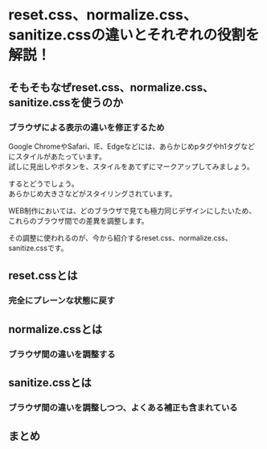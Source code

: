 # reset.css、normalize.css、sanitize.cssの違いとそれぞれの役割を解説！  

## そもそもなぜreset.css、normalize.css、sanitize.cssを使うのか  

### ブラウザによる表示の違いを修正するため  
Google ChromeやSafari、IE、Edgeなどには、あらかじめpタグやh1タグなどにスタイルがあたっています。  
試しに見出しやボタンを、スタイルをあてずにマークアップしてみましょう。  

するとどうでしょう。  
あらかじめ大きさなどがスタイリングされています。  

WEB制作においては、どのブラウザで見ても極力同じデザインにしたいため、  
これらのブラウザ間での差異を調整します。  

その調整に使われるのが、今から紹介するreset.css、normalize.css、sanitize.cssです。  

## reset.cssとは  

### 完全にプレーンな状態に戻す  

## normalize.cssとは  

### ブラウザ間の違いを調整する  

## sanitize.cssとは  

### ブラウザ間の違いを調整しつつ、よくある補正も含まれている  

## まとめ  